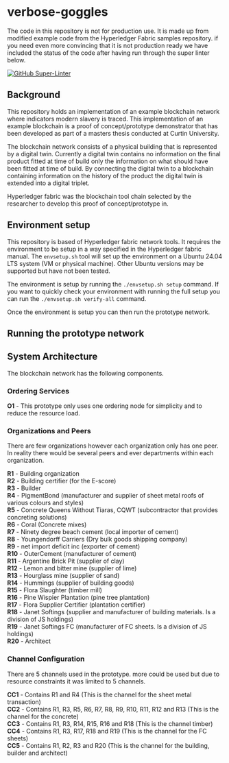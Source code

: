 # verbose-goggles

The code in this repository is not for production use. It is made up from modified example code from the Hyperledger Fabric samples repository. if you need even more convincing that it is not production ready we have included the status of the code after having run through the super linter below. 

[![GitHub Super-Linter](https://github.com/pinkslugcircuits/verbose-goggles/workflows/Lint%20Code%20Base/badge.svg)](https://github.com/marketplace/actions/super-linter)

## Background
This repository holds an implementation of an example blockchain network where indicators modern slavery is traced. This implementation of an example blockchain is a proof of concept/prototype demonstrator that has been developed as part of a masters thesis conducted at Curtin University.

The blockchain network consists of a physical building that is represented by a digital twin. Currently a digital twin contains no information on the final product fitted at time of build only the information on what should have been fitted at time of build.
By connecting the digital twin to a blockchain containing information on the history of the product the digital twin is extended into a digital triplet.

Hyperledger fabric was the blockchain tool chain selected by the researcher to develop this proof of concept/prototype in.

## Environment setup
This repository is based of Hyperledger fabric network tools. It requires the environment to be setup in a way specified in the Hyperledger fabric manual. The `envsetup.sh` tool will set up the environment on a Ubuntu 24.04 LTS system (VM or physical machine). Other Ubuntu versions may be supported but have not been tested.

The environment is setup by running the `./envsetup.sh setup` command. If you want to quickly check your environment with running the full setup you can run the `./envsetup.sh verify-all` command.

Once the environment is setup you can then run the prototype network.

## Running the prototype network


## System Architecture

The blockchain network has the following components.

### Ordering Services

**O1** - This prototype only uses one ordering node for simplicity and to reduce the resource load.

### Organizations and Peers

There are few organizations however each organization only has one peer. In reality there would be several peers and ever departments within each organization.

**R1** - Building organization  
**R2** - Building certifier (for the E-score)  
**R3** - Builder  
**R4** - PigmentBond (manufacturer and supplier of sheet metal roofs of various colours and styles)  
**R5** - Concrete Queens Without Tiaras, CQWT (subcontractor that provides concreting solutions)  
**R6** - Coral (Concrete mixes)  
**R7** - Ninety degree beach cement (local importer of cement)  
**R8** - Youngendorff Carriers (Dry bulk goods shipping company)  
**R9** - net import deficit inc (exporter of cement)  
**R10** - OuterCement (manufacturer of cement)  
**R11** - Argentine Brick Pit (supplier of clay)  
**R12** - Lemon and bitter mine (supplier of lime)  
**R13** - Hourglass mine (supplier of sand)  
**R14** - Hummings (supplier of building goods)  
**R15** - Flora Slaughter (timber mill)  
**R16** - Pine Wispier Plantation (pine tree plantation)  
**R17** - Flora Supplier Certifier (plantation certifier)  
**R18** - Janet Softings (supplier and manufacturer of building materials. Is a division of JS holdings)  
**R19** - Janet Softings FC (manufacturer of FC sheets. Is a division of JS holdings)  
**R20** - Architect

### Channel Configuration

There are 5 channels used in the prototype. more could be used but due to resource constraints it was limited to 5 channels.  

**CC1** - Contains R1 and R4 (This is the channel for the sheet metal transaction)  
**CC2** - Contains R1, R3, R5, R6, R7, R8, R9, R10, R11, R12 and R13 (This is the channel for the concrete)  
**CC3** - Contains R1, R3, R14, R15, R16 and R18 (This is the channel timber)  
**CC4** - Contains R1, R3, R17, R18 and R19 (This is the channel for the FC sheets)  
**CC5** - Contains R1, R2, R3 and R20 (This is the channel for the building, builder and architect)
